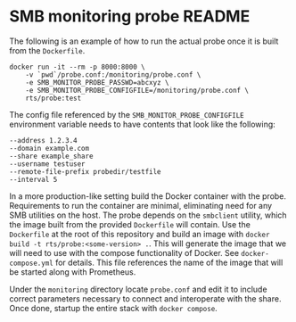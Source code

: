 # SMB monitoring probe README

The following is an example of how to run the actual probe once it is built from the `Dockerfile`.
```
docker run -it --rm -p 8000:8000 \
    -v `pwd`/probe.conf:/monitoring/probe.conf \
    -e SMB_MONITOR_PROBE_PASSWD=abcxyz \
    -e SMB_MONITOR_PROBE_CONFIGFILE=/monitoring/probe.conf \
    rts/probe:test
```
The config file referenced by the `SMB_MONITOR_PROBE_CONFIGFILE` environment variable needs to have contents that look like the following:
```
--address 1.2.3.4
--domain example.com
--share example_share
--username testuser
--remote-file-prefix probedir/testfile
--interval 5
```

In a more production-like setting build the Docker container with the probe. Requirements to run the container are minimal, eliminating need for any SMB utilities on the host. The probe depends on the `smbclient` utility, which the image built from the provided `Dockerfile` will contain. Use the `Dockerfile` at the root of this repository and build an image with `docker build -t rts/probe:<some-version> .`. This will generate the image that we will need to use with the compose functionality of Docker. See `docker-compose.yml` for details. This file references the name of the image that will be started along with Prometheus.

Under the `monitoring` directory locate `probe.conf` and edit it to include correct parameters necessary to connect and interoperate with the share. Once done, startup the entire stack with `docker compose`.